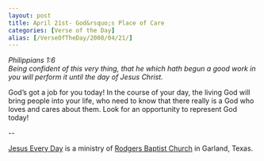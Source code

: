 ```yaml
---
layout: post
title: April 21st- God&rsquo;s Place of Care
categories: [Verse of the Day]
alias: [/VerseOfTheDay/2008/04/21/]
---
```


_Philippians 1:6  
Being confident of this very thing, that he which hath begun a good
work in you will perform it until the day of Jesus Christ._

God&rsquo;s got a job for you today! In the course of your day, the
living God will bring people into your life, who need to know that
there really is a God who loves and cares about them. Look for an
opportunity to represent God today!

 --

<a href=http://jesuseveryday.net>Jesus Every Day</a> is a ministry of <a href=http://rodgersbaptist.net>Rodgers Baptist Church</a> in Garland, Texas.
